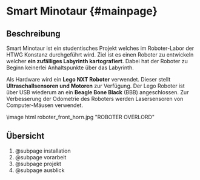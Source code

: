 Smart Minotaur {#mainpage}
===

## Beschreibung

Smart Minotaur ist ein studentisches Projekt welches im Roboter-Labor der HTWG Konstanz durchgeführt wird. Ziel ist es einen Roboter zu entwickeln welcher __ein zufälliges Labyrinth kartografiert__. Dabei hat der
Roboter zu Beginn keinerlei Anhaltspunkte über das Labyrinth.

Als Hardware wird ein __Lego NXT Roboter__ verwendet. Dieser stellt 
__Ultraschallsensoren und Motoren__ zur Verfügung. Der Lego Roboter ist über
USB wiederum an ein __Beagle Bone Black__ (BBB) angeschlossen. Zur
Verbesserung der Odometrie des Roboters werden Lasersensoren von Computer-Mäusen verwendet.

\image html roboter_front_horn.jpg "ROBOTER OVERLORD"

## Übersicht

1. @subpage installation
2. @subpage vorarbeit
3. @subpage projekt
4. @subpage ausblick




